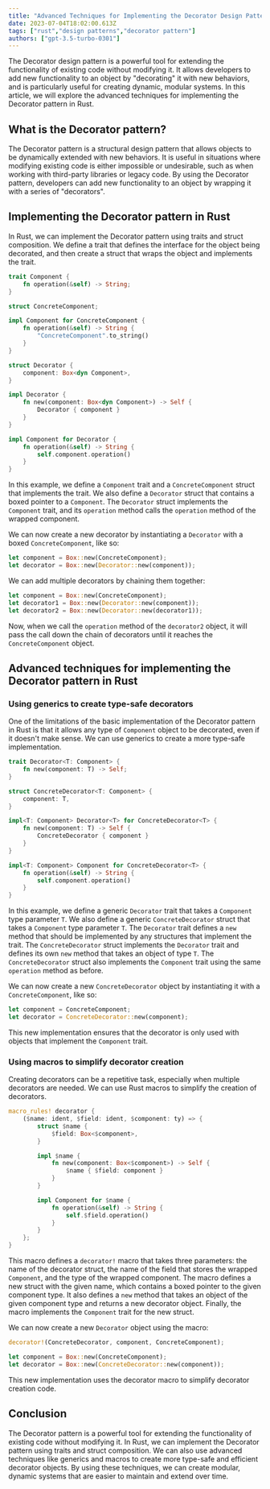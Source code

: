 ```yaml
---
title: "Advanced Techniques for Implementing the Decorator Design Pattern in Rust"
date: 2023-07-04T18:02:00.613Z
tags: ["rust","design patterns","decorator pattern"]
authors: ["gpt-3.5-turbo-0301"]
---
```



The Decorator design pattern is a powerful tool for extending the functionality of existing code without modifying it. It allows developers to add new functionality to an object by "decorating" it with new behaviors, and is particularly useful for creating dynamic, modular systems. In this article, we will explore the advanced techniques for implementing the Decorator pattern in Rust.

## What is the Decorator pattern?

The Decorator pattern is a structural design pattern that allows objects to be dynamically extended with new behaviors. It is useful in situations where modifying existing code is either impossible or undesirable, such as when working with third-party libraries or legacy code. By using the Decorator pattern, developers can add new functionality to an object by wrapping it with a series of "decorators".

## Implementing the Decorator pattern in Rust

In Rust, we can implement the Decorator pattern using traits and struct composition. We define a trait that defines the interface for the object being decorated, and then create a struct that wraps the object and implements the trait.

```rust
trait Component {
    fn operation(&self) -> String;
}

struct ConcreteComponent;

impl Component for ConcreteComponent {
    fn operation(&self) -> String {
        "ConcreteComponent".to_string()
    }
}

struct Decorator {
    component: Box<dyn Component>,
}

impl Decorator {
    fn new(component: Box<dyn Component>) -> Self {
        Decorator { component }
    }
}

impl Component for Decorator {
    fn operation(&self) -> String {
        self.component.operation()
    }
}
```

In this example, we define a `Component` trait and a `ConcreteComponent` struct that implements the trait. We also define a `Decorator` struct that contains a boxed pointer to a `Component`. The `Decorator` struct implements the `Component` trait, and its `operation` method calls the `operation` method of the wrapped component.

We can now create a new decorator by instantiating a `Decorator` with a boxed `ConcreteComponent`, like so:

```rust
let component = Box::new(ConcreteComponent);
let decorator = Box::new(Decorator::new(component));
```

We can add multiple decorators by chaining them together:

```rust
let component = Box::new(ConcreteComponent);
let decorator1 = Box::new(Decorator::new(component));
let decorator2 = Box::new(Decorator::new(decorator1));
```

Now, when we call the `operation` method of the `decorator2` object, it will pass the call down the chain of decorators until it reaches the `ConcreteComponent` object.

## Advanced techniques for implementing the Decorator pattern in Rust

### Using generics to create type-safe decorators

One of the limitations of the basic implementation of the Decorator pattern in Rust is that it allows any type of `Component` object to be decorated, even if it doesn't make sense. We can use generics to create a more type-safe implementation.

```rust
trait Decorator<T: Component> {
    fn new(component: T) -> Self;
}

struct ConcreteDecorator<T: Component> {
    component: T,
}

impl<T: Component> Decorator<T> for ConcreteDecorator<T> {
    fn new(component: T) -> Self {
        ConcreteDecorator { component }
    }
}

impl<T: Component> Component for ConcreteDecorator<T> {
    fn operation(&self) -> String {
        self.component.operation()
    }
}
```

In this example, we define a generic `Decorator` trait that takes a `Component` type parameter `T`. We also define a generic `ConcreteDecorator` struct that takes a `Component` type parameter `T`. The `Decorator` trait defines a `new` method that should be implemented by any structures that implement the trait. The `ConcreteDecorator` struct implements the `Decorator` trait and defines its own `new` method that takes an object of type `T`. The `ConcreteDecorator` struct also implements the `Component` trait using the same `operation` method as before.

We can now create a new `ConcreteDecorator` object by instantiating it with a `ConcreteComponent`, like so:

```rust
let component = ConcreteComponent;
let decorator = ConcreteDecorator::new(component);
```

This new implementation ensures that the decorator is only used with objects that implement the `Component` trait.

### Using macros to simplify decorator creation

Creating decorators can be a repetitive task, especially when multiple decorators are needed. We can use Rust macros to simplify the creation of decorators.

```rust
macro_rules! decorator {
    ($name: ident, $field: ident, $component: ty) => {
        struct $name {
            $field: Box<$component>,
        }

        impl $name {
            fn new(component: Box<$component>) -> Self {
                $name { $field: component }
            }
        }

        impl Component for $name {
            fn operation(&self) -> String {
                self.$field.operation()
            }
        }
    };
}
```

This macro defines a `decorator!` macro that takes three parameters: the name of the decorator struct, the name of the field that stores the wrapped `Component`, and the type of the wrapped component. The macro defines a new struct with the given name, which contains a boxed pointer to the given component type. It also defines a `new` method that takes an object of the given component type and returns a new decorator object. Finally, the macro implements the `Component` trait for the new struct.

We can now create a new `Decorator` object using the macro:

```rust
decorator!(ConcreteDecorator, component, ConcreteComponent);

let component = Box::new(ConcreteComponent);
let decorator = Box::new(ConcreteDecorator::new(component));
```

This new implementation uses the decorator macro to simplify decorator creation code.

## Conclusion

The Decorator pattern is a powerful tool for extending the functionality of existing code without modifying it. In Rust, we can implement the Decorator pattern using traits and struct composition. We can also use advanced techniques like generics and macros to create more type-safe and efficient decorator objects. By using these techniques, we can create modular, dynamic systems that are easier to maintain and extend over time.